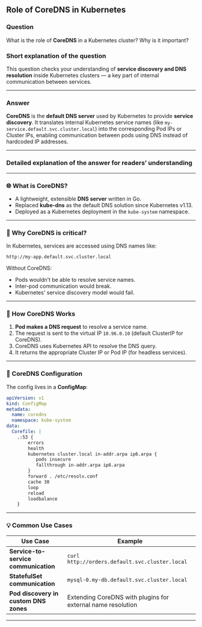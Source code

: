 ## Role of CoreDNS in Kubernetes

### Question  
What is the role of **CoreDNS** in a Kubernetes cluster? Why is it important?

### Short explanation of the question  
This question checks your understanding of **service discovery and DNS resolution** inside Kubernetes clusters — a key part of internal communication between services.

---

### Answer  
**CoreDNS** is the **default DNS server** used by Kubernetes to provide **service discovery**. It translates internal Kubernetes service names (like `my-service.default.svc.cluster.local`) into the corresponding Pod IPs or Cluster IPs, enabling communication between pods using DNS instead of hardcoded IP addresses.

---

### Detailed explanation of the answer for readers’ understanding

---

### 🌐 What is CoreDNS?

- A lightweight, extensible **DNS server** written in Go.
- Replaced **kube-dns** as the default DNS solution since Kubernetes v1.13.
- Deployed as a Kubernetes deployment in the `kube-system` namespace.

---

### 🧭 Why CoreDNS is critical?

In Kubernetes, services are accessed using DNS names like:

```
http://my-app.default.svc.cluster.local
```

Without CoreDNS:
- Pods wouldn’t be able to resolve service names.
- Inter-pod communication would break.
- Kubernetes' service discovery model would fail.

---

### 🔁 How CoreDNS Works

1. **Pod makes a DNS request** to resolve a service name.
2. The request is sent to the virtual IP `10.96.0.10` (default ClusterIP for CoreDNS).
3. CoreDNS uses Kubernetes API to resolve the DNS query.
4. It returns the appropriate Cluster IP or Pod IP (for headless services).

---

### 🔧 CoreDNS Configuration

The config lives in a **ConfigMap**:

```yaml
apiVersion: v1
kind: ConfigMap
metadata:
  name: coredns
  namespace: kube-system
data:
  Corefile: |
    .:53 {
        errors
        health
        kubernetes cluster.local in-addr.arpa ip6.arpa {
           pods insecure
           fallthrough in-addr.arpa ip6.arpa
        }
        forward . /etc/resolv.conf
        cache 30
        loop
        reload
        loadbalance
    }
```

---

### 💡 Common Use Cases

| Use Case                         | Example                                                                 |
|----------------------------------|-------------------------------------------------------------------------|
| **Service-to-service communication** | `curl http://orders.default.svc.cluster.local`                         |
| **StatefulSet communication**    | `mysql-0.my-db.default.svc.cluster.local`                              |
| **Pod discovery in custom DNS zones** | Extending CoreDNS with plugins for external name resolution            |

---
